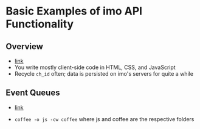 # Basic Examples of imo API Functionality

## Overview

- [link](https://imo.im/developers/api_getting_started.html)
- You write mostly client-side code in HTML, CSS, and JavaScript
- Recycle `ch_id` often; data is persisted on imo's servers for quite a while

## Event Queues

- [link](https://imo.im/developers/api_event_queues.html)

- `coffee -o js -cw coffee` where js and coffee are the respective folders